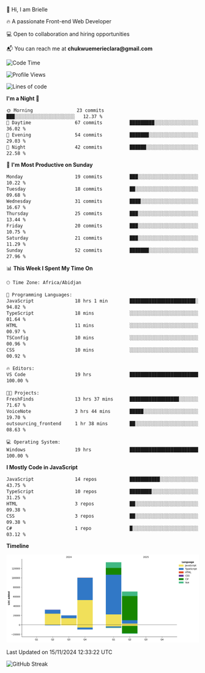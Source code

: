 <div align="left">
  <p>👋 Hi, I am Brielle</p>
  <p>🔥 A passionate Front-end Web Developer</p>
  <p>💻 Open to collaboration and hiring opportunities</p>
  <p>📬 You can reach me at <strong>chukwuemerieclara@gmail.com</strong></p>
</div>


 
 <!--START_SECTION:waka-->
![Code Time](http://img.shields.io/badge/Code%20Time-323%20hrs%2030%20mins-blue)

![Profile Views](http://img.shields.io/badge/Profile%20Views-37-blue)

![Lines of code](https://img.shields.io/badge/From%20Hello%20World%20I%27ve%20Written-125.0%20thousand%20lines%20of%20code-blue)

**I'm a Night 🦉** 

```text
🌞 Morning                23 commits          ███░░░░░░░░░░░░░░░░░░░░░░   12.37 % 
🌆 Daytime                67 commits          █████████░░░░░░░░░░░░░░░░   36.02 % 
🌃 Evening                54 commits          ███████░░░░░░░░░░░░░░░░░░   29.03 % 
🌙 Night                  42 commits          ██████░░░░░░░░░░░░░░░░░░░   22.58 % 
```
📅 **I'm Most Productive on Sunday** 

```text
Monday                   19 commits          ███░░░░░░░░░░░░░░░░░░░░░░   10.22 % 
Tuesday                  18 commits          ██░░░░░░░░░░░░░░░░░░░░░░░   09.68 % 
Wednesday                31 commits          ████░░░░░░░░░░░░░░░░░░░░░   16.67 % 
Thursday                 25 commits          ███░░░░░░░░░░░░░░░░░░░░░░   13.44 % 
Friday                   20 commits          ███░░░░░░░░░░░░░░░░░░░░░░   10.75 % 
Saturday                 21 commits          ███░░░░░░░░░░░░░░░░░░░░░░   11.29 % 
Sunday                   52 commits          ███████░░░░░░░░░░░░░░░░░░   27.96 % 
```


📊 **This Week I Spent My Time On** 

```text
🕑︎ Time Zone: Africa/Abidjan

💬 Programming Languages: 
JavaScript               18 hrs 1 min        ████████████████████████░   94.82 % 
TypeScript               18 mins             ░░░░░░░░░░░░░░░░░░░░░░░░░   01.64 % 
HTML                     11 mins             ░░░░░░░░░░░░░░░░░░░░░░░░░   00.97 % 
TSConfig                 10 mins             ░░░░░░░░░░░░░░░░░░░░░░░░░   00.96 % 
CSS                      10 mins             ░░░░░░░░░░░░░░░░░░░░░░░░░   00.92 % 

🔥 Editors: 
VS Code                  19 hrs              █████████████████████████   100.00 % 

🐱‍💻 Projects: 
FreshFinds               13 hrs 37 mins      ██████████████████░░░░░░░   71.67 % 
VoiceNote                3 hrs 44 mins       █████░░░░░░░░░░░░░░░░░░░░   19.70 % 
outsourcing_frontend     1 hr 38 mins        ██░░░░░░░░░░░░░░░░░░░░░░░   08.63 % 

💻 Operating System: 
Windows                  19 hrs              █████████████████████████   100.00 % 
```

**I Mostly Code in JavaScript** 

```text
JavaScript               14 repos            ███████████░░░░░░░░░░░░░░   43.75 % 
TypeScript               10 repos            ████████░░░░░░░░░░░░░░░░░   31.25 % 
HTML                     3 repos             ██░░░░░░░░░░░░░░░░░░░░░░░   09.38 % 
CSS                      3 repos             ██░░░░░░░░░░░░░░░░░░░░░░░   09.38 % 
C#                       1 repo              █░░░░░░░░░░░░░░░░░░░░░░░░   03.12 % 
```



**Timeline**

![Lines of Code chart](https://raw.githubusercontent.com/Brielle28/Brielle28/main/assets/bar_graph.png)


 Last Updated on 15/11/2024 12:33:22 UTC
<!--END_SECTION:waka-->

![GitHub Streak](https://github-readme-streak-stats.herokuapp.com/?user=Brielle28)



